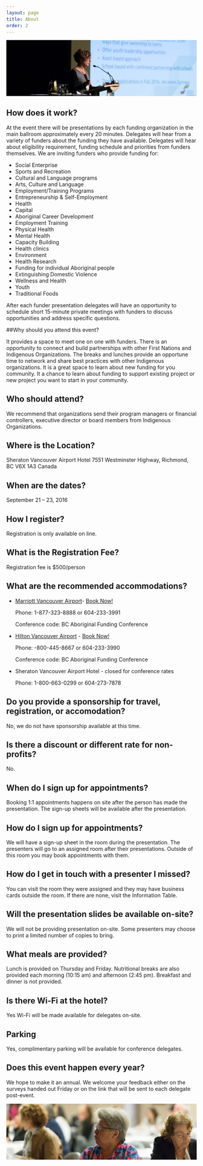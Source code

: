 ```yaml
---
layout: page
title: About
order: 2
---
```


![](/public/img/presenter.jpg)

## How does it work?

At the event there will be presentations by each funding organization in the main ballroom approximately every 20 minutes. Delegates will hear from a variety of funders about the funding they have available. Delegates will hear about eligibility requirement, funding schedule and priorities from funders themselves. We are inviting funders who provide funding for: 
 * Social Enterprise
 * Sports and Recreation
 * Cultural and Language programs
 * Arts, Culture and Language
 * Employment/Training Programs
 * Entrepreneurship & Self-Employment
 * Health
 * Capital
 * Aboriginal Career Development
 * Employment Training
 * Physical Health
 * Mental Health
 * Capacity Building
 * Health clinics
 * Environment
 * Health Research
 * Funding for individual Aboriginal people
 * Extinguishing Domestic Violence
 * Wellness and Health
 * Youth
 * Traditional Foods

After each funder presentation delegates will have an opportunity to schedule short 15-minute private meetings with funders to discuss opportunities and address specific questions.

##Why should you attend this event?

It provides a space to meet one on one with funders. There is an opportunity to connect and build partnerships with other First Nations and Indigenous Organizations. The breaks and lunches provide an opportune time to network and share best practices with other Indigenous organizations. It is a great space to learn about new funding for you community. It a chance to learn about funding to support existing project or new project you want to start in your community. 

## Who should attend?

We recommend that organizations send their program managers or financial controllers, executive director or board members from Indigenous Organizations.

## Where is the Location?

Sheraton Vancouver Airport Hotel
7551 Westminster Highway, Richmond, BC V6X 1A3 Canada

## When are the dates?

September 21 – 23, 2016

## How I register?

Registration is only available on line.

## What is the Registration Fee?

Registration fee is $500/person

## What are the recommended accommodations?

* [Marriott Vancouver Airport](http://www.marriott.com/hotels/travel/yvrsa-vancouver-airport-marriott-hotel/)- [Book Now!](http://cwp.marriott.com/yvrsa/bcafcsep2016/) 

  Phone: 1-877-323-8888 or 604-233-3991
  
  Conference code: BC Aboriginal Funding Conference

* [Hilton Vancouver Airport](http://www3.hilton.com/en/hotels/british-columbia/hilton-vancouver-airport-YVRAHHF/index.html) - [Book Now!](http://www.hilton.com/en/hi/groups/personalized/Y/YVRAHHF-BCAFC-20160921/index.jhtml?WT.mc_id=POG) 

  Phone: -800-445-8667 or 604-233-3990
  
  Conference code: BC Aboriginal Funding Conference
  
* Sheraton Vancouver Airport Hotel - closed for conference rates
 
  Phone: 1-800-663-0299 or 604-273-7878

## Do you provide a sponsorship for travel, registration, or accomodation?

No, we do not have sponsorship available at this time.

## Is there a discount or different rate for non-profits?

No.

## When do I sign up for appointments?

Booking 1:1 appointments happens on site after the person has made the presentation. The sign-up sheets will be available after the presentation.

## How do I sign up for appointments?

We will have a sign-up sheet in the room during the presentation. The presenters will go to an assigned room after their presentations. Outside of this room you may book appointments with them.

## How do I get in touch with a presenter I missed?

You can visit the room they were assigned and they may have business cards outside the room. If there are none, visit the Information Table.

## Will the presentation slides be available on-site?

We will not be providing presentation on-site. Some presenters may choose to print a limited number of copies to bring.

## What meals are provided?

Lunch is provided on Thursday and Friday. Nutritional breaks are also provided each morning (10:15 am) and afternoon (2:45 pm). Breakfast and dinner is not provided.

## Is there Wi-Fi at the hotel?
Yes Wi-Fi will be made available for delegates on-site.

## Parking

Yes, complimentary parking will be available for conference delegates.

## Does this event happen every year?

We hope to make it an annual. We welcome your feedback either on the surveys handed out Friday or on the link that will be sent to each delegate post-event.

![](/public/img/delegate.jpg)
